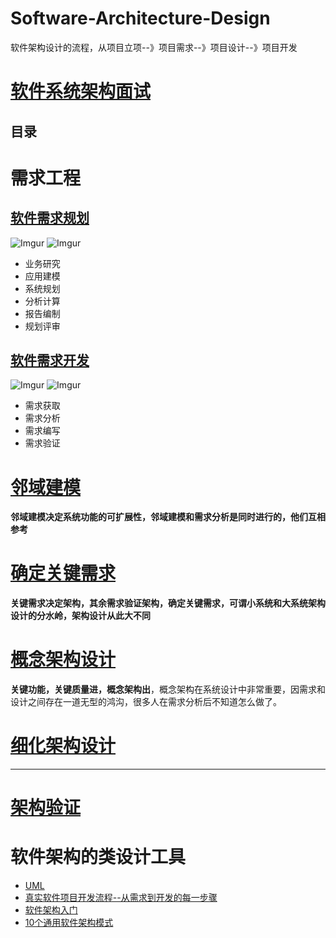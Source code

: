 # Software-Architecture-Design
软件架构设计的流程，从项目立项--》项目需求--》项目设计--》项目开发

# [软件系统架构面试](https://github.com/stevenli91748/Software-Architecture-Design/tree/master/Interview)

目录
---

# 需求工程
 
## [软件需求规划](https://github.com/stevenli91748/Software-Architecture-Design/blob/master/软件需求规划/README.md)
  ![Imgur](https://farm8.staticflickr.com/7876/32567759858_2e4ec05b05_o.jpg)
  ![Imgur](https://farm8.staticflickr.com/7904/45527345245_21539d7bb5_o.jpg)

   * 业务研究
   * 应用建模
   * 系统规划
   * 分析计算
   * 报告编制
   * 规划评审

## [软件需求开发](https://github.com/stevenli91748/Software-Architecture-Design/blob/master/软件需求开发/README.md)
  
  ![Imgur](https://farm8.staticflickr.com/7853/31500635057_a8341723a5_o.jpg)
  ![Imgur](https://farm8.staticflickr.com/7851/46440126601_b521848ce2_o.jpg)

   * 需求获取
   * 需求分析
   * 需求编写
   * 需求验证

# [邻域建模](https://github.com/stevenli91748/Software-Architecture-Design/blob/master/邻域建模/README.md)

  **邻域建模决定系统功能的可扩展性，邻域建模和需求分析是同时进行的，他们互相参考**

# [确定关键需求](https://github.com/stevenli91748/Software-Architecture-Design/blob/master/确定关键需求/README.md)

**关键需求决定架构，其余需求验证架构，确定关键需求，可谓小系统和大系统架构设计的分水岭，架构设计从此大不同**

# [概念架构设计](https://github.com/stevenli91748/Software-Architecture-Design/blob/master/概念架构设计/README.md)

 **关键功能，关键质量进，概念架构出**，概念架构在系统设计中非常重要，因需求和设计之间存在一道无型的鸿沟，很多人在需求分析后不知道怎么做了。

# [细化架构设计](https://github.com/stevenli91748/Software-Architecture-Design/tree/master/细化架构设计)

****

# [架构验证](https://github.com/stevenli91748/Software-Architecture-Design/blob/master/架构验证/README.md)

# 软件架构的类设计工具

  * [UML](https://github.com/stevenli91748/Software-Architecture-Design/blob/master/UML/README)
  * [真实软件项目开发流程--从需求到开发的每一步骤](http://www.youmeek.com/java-sofaware-engineer/)
  * [软件架构入门](http://www.ruanyifeng.com/blog/2016/09/software-architecture.html)
  * [10个通用软件架构模式](https://www.jdon.com/artichect/architectural-patterns.html)
